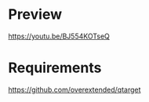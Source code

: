 # Preview 
https://youtu.be/BJ554KOTseQ


# Requirements

https://github.com/overextended/qtarget


